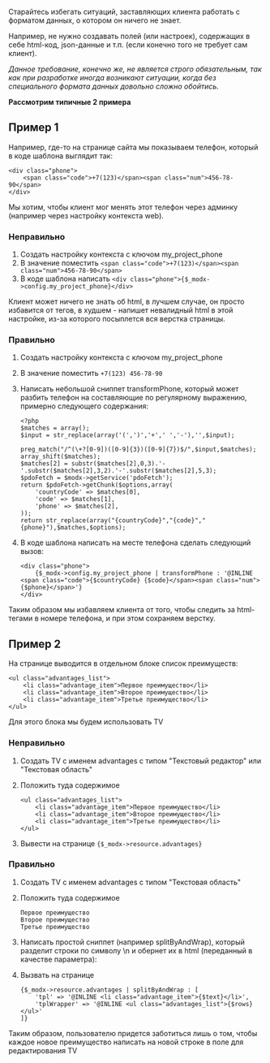 Старайтесь избегать ситуаций, заставляющих клиента работать с форматом данных, о котором он ничего не знает.

Например, не нужно создавать полей (или настроек), содержащих в себе html-код, json-данные и т.п. (если конечно того не требует сам клиент).

*Данное требование, конечно же, не является строго обязательным, так как при разработке иногда возникают ситуации,
когда без специального формата данных довольно сложно обойтись.*

**Рассмотрим типичные 2 примера**

## Пример 1

Например, где-то на странице сайта мы показываем телефон, который в коде шаблона выглядит так:

```
<div class="phone">
    <span class="code">+7(123)</span><span class="num">456-78-90</span>
</div>
```

Мы хотим, чтобы клиент мог менять этот телефон через админку (например через настройку контекста web).

### Неправильно

1. Создать настройку контекста с ключом my_project_phone
2. В значение поместить `<span class="code">+7(123)</span><span class="num">456-78-90</span>`
3. В коде шаблона написать `<div class="phone">{$_modx->config.my_project_phone}</div>`

Клиент может ничего не знать об html, в лучшем случае, он просто избавится от тегов, в худшем - напишет невалидный html в этой настройке, из-за
которого посыплется вся верстка страницы.

### Правильно

1. Создать настройку контекста с ключом  my_project_phone
2. В значение поместить `+7(123) 456-78-90`
3. Написать небольшой сниппет transformPhone, который может разбить телефон на составляющие по регулярному выражению, примерно следующего содержания:

    ```
    <?php
    $matches = array();
    $input = str_replace(array('(',')','+',' ','-'),'',$input);

    preg_match("/^(\+?[0-9])([0-9]{3})([0-9]{7})$/",$input,$matches);
    array_shift($matches);
    $matches[2] = substr($matches[2],0,3).'-'.substr($matches[2],3,2).'-'.substr($matches[2],5,3);
    $pdoFetch = $modx->getService('pdoFetch');
    return $pdoFetch->getChunk($options,array(
        'countryCode' => $matches[0],
        'code' => $matches[1],
        'phone' => $matches[2],
    ));
    return str_replace(array("{countryCode}","{code}","{phone}"),$matches,$options);
    ```

4. В коде шаблона написать на месте телефона сделать следующий вызов:

    ```
    <div class="phone">
        {$_modx->config.my_project_phone | transformPhone : '@INLINE <span class="code">{$countryCode} {$code}</span><span class="num">{$phone}</span>'}
    </div>
    ```

Таким образом мы избавляем клиента от того, чтобы следить за html-тегами в номере телефона, и при этом сохраняем верстку.

## Пример 2

На странице выводится в отдельном блоке список преимуществ:

```
<ul class="advantages_list">
    <li class="advantage_item">Первое преимущество</li>
    <li class="advantage_item">Второе преимущество</li>
    <li class="advantage_item">Третье преимущество</li>
</ul>
```

Для этого блока мы будем использовать TV

### Неправильно

1. Создать TV с именем advantages с типом "Текстовый редактор" или "Текстовая область"
2. Положить туда содержимое

    ```
    <ul class="advantages_list">
        <li class="advantage_item">Первое преимущество</li>
        <li class="advantage_item">Второе преимущество</li>
        <li class="advantage_item">Третье преимущество</li>
    </ul>
    ```

3. Вывести на странице `{$_modx->resource.advantages}`

### Правильно

1. Создать TV с именем advantages с типом "Текстовая область"
2. Положить туда содержимое

    ```
    Первое преимущество
    Второе преимущество
    Третье преимущество
    ```

3. Написать простой сниппет (например splitByAndWrap), который разделит строки по символу \n и обернет их в html (переданный в качестве параметра):
4. Вызвать на странице
    ```
    {$_modx->resource.advantages | splitByAndWrap : [
        'tpl' => '@INLINE <li class="advantage_item">{$text}</li>',
        'tplWrapper' => '@INLINE <ul class="advantages_list">{$rows}</ul>'
    ]}
    ```

Таким образом, пользователю придется заботиться лишь о том,
чтобы каждое новое преимущество написать на новой строке в поле для редактирования TV
